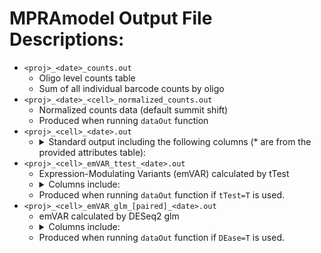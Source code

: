 # MPRAmodel Output File Descriptions:
 - `<proj>_<date>_counts.out`
      - Oligo level counts table
      - Sum of all individual barcode counts by oligo
 - `<proj>_<date>_<cell>_normalized_counts.out`
      - Normalized counts data (default summit shift)
      - Produced when running `dataOut` function
 - `<proj>_<cell>_<date>.out`
      + <details>
          <summary>Standard output including the following columns (* are from the provided attributes table): </summary>
          <ul>
               <li> ID*  </li>
               <li> SNP* </li>
               <li> chr* </li>
               <li> pos* </li>
               <li> ref_allele* </li>
               <li> alt_allele* </li>
               <li> allele* </li>
               <li> window* </li>
               <li> strand* </li>
               <li> project* </li>
               <li> haplotype* </li>
               <li> ctrl_exp -- minimized project list (negative controls, positive controls, other; used for plotting) </li>
               <li> DNA_mean -- mean of oligo level plasmid counts (pre-normalization) </li>
               <li> ctrl_mean -- mean of normalized plasmid counts </li>
               <li> exp_mean -- mean of normalized RNA counts </li>
               <li> log2FoldChange -- Oligo activity as log2(RNA/DNA) </li>
               <li> lfcSE -- Standard error of log2FoldChange </li>
               <li> stat -- Wald statistic of activity </li>
               <li> pvalue -- unadjusted pvalue of oligo activity </li>
               <li> padj -- BH adjusted pvalue of oligo activity  </li>
        </ul>
      </details>
 - `<proj>_<cell>_emVAR_ttest_<date>.out`
      - Expression-Modulating Variants (emVAR) calculated by tTest
      + <details>
          <summary>Columns include: </summary>
          <ul>
            <li> comb -- <code> SNP_window_strand_haplotype </code> </li>
                <li> ID </li>
                <li> SNP </li>
                <li> chr </li>
                <li> pos </li>
                <li> ref_allele </li>
                <li> alt_allele </li>
                <li> allele </li>
                <li> window </li>
                <li> strand </li>
                <li> haplotype </li>
                <li> A_Ctrl_Mean -- mean of normalized plasmid counts for the reference allele </li>
                <li> A_Exp_Mean -- mean of normalized RNA counts for the reference allele </li>
                <li> A_log2FC -- Reference allele activity as log2(RNA/DNA) </li>
                <li> A_log2FC_SE -- standard error of the log2FC for the reference allele </li>
                <li> A_logP -- -log10(pvalue) for the reference allele activity </li>
                <li> A_logPadj_BH -- -log10 Benjamini Hochberg adjusted pvalue for the reference allele activity </li>
                <li> A_logPadj_BF -- -log10 Bonferroni adjusted pvalue for the reference allele activity </li>
                <li> B_Ctrl_Mean -- mean of normalized plasmid counts for the alternate allele </li>
                <li> B_Exp_Mean -- mean of normalized RNA counts for the alternate allele </li>
                <li> B_log2FC -- Alternate allele activity as log2(RNA/DNA) </li>
                <li> B_log2FC_SE -- standard error of the log2FC for the alternate allele </li>
                <li> B_logP -- -log10(pvalue) for the alternate allele activity </li>
                <li> B_logPadj_BH -- -log10 Benjamini Hochberg adjusted pvalue for the alternate allele activity </li>
                <li> B_logPadj_BF -- -log10 Bonferroni adjusted pvalue for the alternate allele activity </li>
                <li> Log2Skew -- Allelic Skew `B_log2FC - A_log2FC` </li>
                <li> LogSkew_SE -- `sqrt(A_log2FC_SE^2 + B_log2FC_SE^2)` </li>
                <li> Skew_logP -- -log10(pvalue) from the t-test </li>
                <li> Skew_logFDR -- -log10 Benjamini Hochberg adjusted pvalue from the t-test </li>
                <li> Skew_logFDR_act -- -log10 Benjamini Hochberg adjusted pvalue of the active sequences (A or B must have significance) </li>
        </ul>
      </details>
          <ul> <li>Produced when running <code>dataOut</code> function if <code>tTest=T</code> is used. </li> </ul>
 - `<proj>_<cell>_emVAR_glm_[paired]_<date>.out`
      - emVAR calculated by DESeq2 glm
      + <details>
            <summary>Columns include: </summary>
            <ul>
                <li> ID </li>
                <li> comb -- <code> SNP_window_strand_haplotype </code> </li>
                <li> SNP </li>
                <li> chr </li>
                <li> pos </li>
                <li> ref_allele </li>
                <li> alt_allele </li>
                <li> allele </li>
                <li> window </li>
                <li> strand </li>
                <li> haplotype </li>
                <li> A_Ctrl_Mean -- mean of normalized plasmid counts for the reference allele </li>
                <li> A_Exp_Mean -- mean of normalized RNA counts for the reference allele </li>
                <li> A_log2FC -- Reference allele activity as log2(RNA/DNA)  </li>
                <li> A_log2FC_SE -- standard error of the log2FC for the reference allele </li>
                <li> A_logP -- -log10(pvalue) for the reference allele activity </li>
                <li> A_logPadj_BH -- -log10 Benjamini Hochberg adjusted pvalue for the reference allele activity </li>
                <li> A_logPadj_BF -- -log10 Bonferroni adjusted pvalue for the reference allele activity </li>
                <li> B_Ctrl_Mean -- mean of normalized plasmid counts for the alternate allele </li>
                <li> B_Exp_Mean -- mean of normalized RNA counts for the alternate allele </li>
                <li> B_log2FC -- Alternate allele activity as log2(RNA/DNA)  </li>
                <li> B_log2FC_SE -- standard error of the log2FC for the alternate allele </li>
                <li> B_logP -- -log10(pvalue) for the alternate allele activity </li>
                <li> B_logPadj_BH -- -log10 Benjamini Hochberg adjusted pvalue for the alternate allele activity </li>
                <li> B_logPadj_BF -- -log10 Bonferroni adjusted pvalue for the alternate allele activity </li>
                <li> Log2Skew -- Allelic Skew calculated by the DESeq2 GLM </li>
                <li> LogSkew_SE -- Standard Error of allelic skew, calculated by the GLM </li>
                <li> skewStat -- Wald statistic of allelic skew </li>
                <li> Skew_logP -- -log10(pvalue) from the Wald test </li>
                <li> Skew_logFDR -- -log10 Benjamini Hochberg adjusted pvalue from the Wald test </li>
                <li> Skew_logFDR_act -- -log10 Benjamini Hochberg adjusted pvalue of the active sequences (A or B must have significance) </li>
        </ul>
      </details>
          <ul> <li>Produced when running <code>dataOut</code> function if <code>DEase=T</code> is used. </li> </ul>
